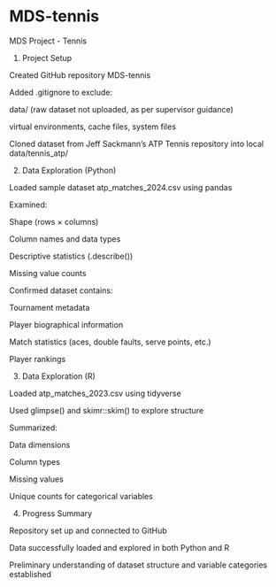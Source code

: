 # MDS-tennis

MDS Project - Tennis
1. Project Setup

Created GitHub repository MDS-tennis

Added .gitignore to exclude:

data/ (raw dataset not uploaded, as per supervisor guidance)

virtual environments, cache files, system files

Cloned dataset from Jeff Sackmann’s ATP Tennis repository
 into local data/tennis_atp/

2. Data Exploration (Python)

Loaded sample dataset atp_matches_2024.csv using pandas

Examined:

Shape (rows × columns)

Column names and data types

Descriptive statistics (.describe())

Missing value counts

Confirmed dataset contains:

Tournament metadata

Player biographical information

Match statistics (aces, double faults, serve points, etc.)

Player rankings

3. Data Exploration (R)

Loaded atp_matches_2023.csv using tidyverse

Used glimpse() and skimr::skim() to explore structure

Summarized:

Data dimensions

Column types

Missing values

Unique counts for categorical variables

4. Progress Summary

Repository set up and connected to GitHub

Data successfully loaded and explored in both Python and R

Preliminary understanding of dataset structure and variable categories established
